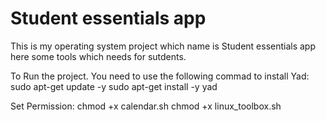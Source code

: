 # Student essentials app 
This is my operating system project which name is Student essentials app here some tools which needs for sutdents.

To Run the project. You need to use the following commad to install Yad:
sudo apt-get update -y
sudo apt-get install -y yad

Set Permission:
chmod +x calendar.sh
chmod +x linux_toolbox.sh



